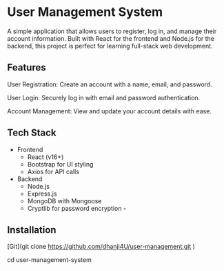 
# User Management System

A simple application that allows users to register, log in, and manage their account information. Built with React for the frontend and Node.js for the backend, this project is perfect for learning full-stack web development.

## Features

User Registration: Create an account with a name, email, and password.

User Login: Securely log in with email and password authentication.

Account Management: View and update your account details with ease.



## Tech Stack
-   Frontend
    - React (v16+)
    - Bootstrap for UI styling
    - Axios for API calls
- Backend
    - Node.js
    - Express.js
    - MongoDB with Mongoose
    - Cryptlib for password encryption -


## Installation

[Git](git clone https://github.com/dhanji4U/user-management.git  )

cd user-management-system  

